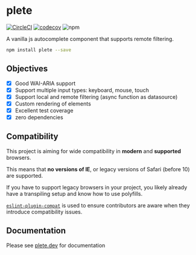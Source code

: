 # plete

[![CircleCI](https://circleci.com/gh/mroderick/plete.svg?style=svg)](https://circleci.com/gh/mroderick/plete) [![codecov](https://codecov.io/gh/mroderick/plete/branch/master/graph/badge.svg?token=NrW3z56wP9)](https://codecov.io/gh/mroderick/plete) ![npm](https://img.shields.io/npm/v/plete)

A vanilla js autocomplete component that supports remote filtering.

```sh
npm install plete --save
```

## Objectives

- [x] Good WAI-ARIA support
- [x] Support multiple input types: keyboard, mouse, touch
- [x] Support local and remote filtering (async function as datasource)
- [x] Custom rendering of elements
- [x] Excellent test coverage
- [x] zero dependencies

## Compatibility

This project is aiming for wide compatibility in **modern** and **supported** browsers.

This means that **no versions of IE**, or legacy versions of Safari (before 10) are supported.

If you have to support legacy browsers in your project, you likely already have a transpiling setup and know how to use polyfills.

[`eslint-plugin-compat`][compat] is used to ensure contributors are aware when they introduce compatibility issues.

[compat]: https://github.com/amilajack/eslint-plugin-compat

## Documentation

Please see [plete.dev](https://plete.dev) for documentation
